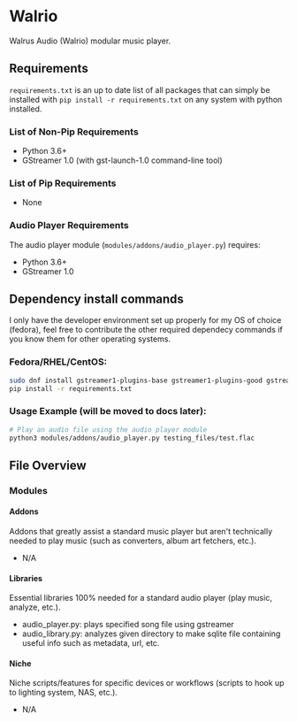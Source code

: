 # Walrio
Walrus Audio (Walrio) modular music player.

## Requirements

```requirements.txt``` is an up to date list of all packages that can simply be installed with ```pip install -r requirements.txt``` on any system with python installed.

### List of Non-Pip Requirements
- Python 3.6+
- GStreamer 1.0 (with gst-launch-1.0 command-line tool)

### List of Pip Requirements 
- None

### Audio Player Requirements
The audio player module (`modules/addons/audio_player.py`) requires:
- Python 3.6+
- GStreamer 1.0


## Dependency install commands
I only have the developer environment set up properly for my OS of choice (fedora), feel free to contribute the other required dependecy commands if you know them for other operating systems.

### Fedora/RHEL/CentOS:
```bash
sudo dnf install gstreamer1-plugins-base gstreamer1-plugins-good gstreamer1-plugins-ugly gstreamer1-tools
pip install -r requirements.txt
```

### Usage Example (will be moved to docs later):
```bash
# Play an audio file using the audio player module
python3 modules/addons/audio_player.py testing_files/test.flac
```

## File Overview

### Modules

#### Addons
Addons that greatly assist a standard music player but aren't technically needed to play music (such as converters, album art fetchers, etc.).
- N/A

#### Libraries
Essential libraries 100% needed for a standard audio player (play music, analyze, etc.).
- audio_player.py: plays specified song file using gstreamer
- audio_library.py: analyzes given directory to make sqlite file containing useful info such as metadata, url, etc.

#### Niche
Niche scripts/features for specific devices or workflows (scripts to hook up to lighting system, NAS, etc.).
- N/A 